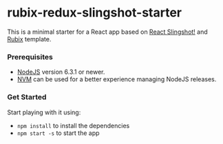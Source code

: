# rubix-redux-slingshot-starter

This is a minimal starter for a React app based on 
[React Slingshot!](https://github.com/coryhouse/react-slingshot) and [Rubix](https://wrapbootstrap.com/theme/rubix-reactjs-powered-admin-template-WB09498FH) template.

### Prerequisites

- [NodeJS](http://nodejs.org) version 6.3.1 or newer.
- [NVM](https://github.com/creationix/nvm) can be used for a better experience managing NodeJS releases.

### Get Started

Start playing with it using:
- `npm install` to install the dependencies
- `npm start -s` to start the app
